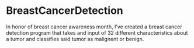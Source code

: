 # BreastCancerDetection


In honor of breast cancer awareness month, I've created a breast cancer detection program that takes and input of 32 different characteristics about a tumor and classifies said tumor as malignent or benign.
